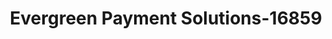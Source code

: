 ---
f_zip-code: 19046
f_state-code: PA
title: Evergreen Payment Solutions-16859
f_phone: 215-886-0111
f_city-only: Jenkintown
f_address: 617 Highland Avenue Jenkintown
f_location-unique-id: '16859'
slug: evergreen-payment-solutions-16859
updated-on: '2024-05-30T13:46:58.046Z'
created-on: '2024-05-30T13:36:59.803Z'
published-on: '2024-05-30T13:54:32.469Z'
f_city-state: cms/city/jenkintown-pa.md
f_company: cms/company/evergreen-payment-solutions.md
f_state: cms/state/pennsylvania.md
layout: '[payday-loan].html'
tags: payday-loan
---